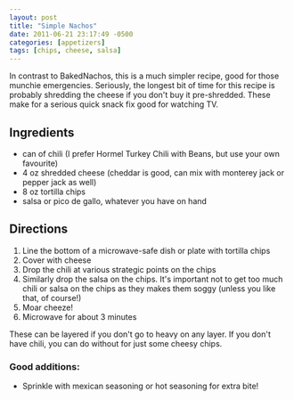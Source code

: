 ```yaml
---
layout: post
title: "Simple Nachos"
date: 2011-06-21 23:17:49 -0500
categories: [appetizers]
tags: [chips, cheese, salsa]
---
```

In contrast to BakedNachos, this is a much simpler recipe, good for those munchie emergencies. Seriously, the longest bit of time for this recipe is probably shredding the cheese if you don't buy it pre-shredded. These make for a serious quick snack fix good for watching TV.

## Ingredients

* can of chili (I prefer Hormel Turkey Chili with Beans, but use your own favourite)
* 4 oz shredded cheese (cheddar is good, can mix with monterey jack or pepper jack as well)
* 8 oz tortilla chips
* salsa or pico de gallo, whatever you have on hand

## Directions

1.  Line the bottom of a microwave-safe dish or plate with tortilla chips
1.  Cover with cheese
1.  Drop the chili at various strategic points on the chips
1.  Similarly drop the salsa on the chips. It's important not to get too much chili or salsa on the chips as they makes them soggy (unless you like that, of course!)
1.  Moar cheeze!
1.  Microwave for about 3 minutes

These can be layered if you don't go to heavy on any layer. If you don't have chili, you can do without for just some cheesy chips.

### Good additions:

* Sprinkle with mexican seasoning or hot seasoning for extra bite!
